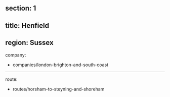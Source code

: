 section: 1
----
title: Henfield
----
region: Sussex
----
company:
- companies/london-brighton-and-south-coast
----
route:
- routes/horsham-to-steyning-and-shoreham
